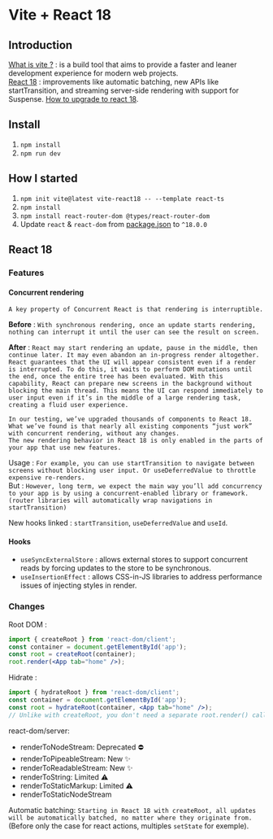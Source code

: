 # Vite + React 18

## Introduction

[What is vite ?](https://vitejs.dev/guide/) :  is a build tool that aims to provide a faster and leaner development experience for modern web projects.  
[React 18](https://reactjs.org/blog/2022/03/29/react-v18.html) : improvements like automatic batching, new APIs like startTransition, and streaming server-side rendering with support for Suspense.
[How to upgrade to react 18](https://reactjs.org/blog/2022/03/08/react-18-upgrade-guide.html). 

## Install

1. `npm install`
2. `npm run dev`

## How I started

1. `npm init vite@latest vite-react18 -- --template react-ts`
2. `npm install`
3. `npm install react-router-dom @types/react-router-dom`
4. Update `react` & `react-dom` from [package.json](./package.json) to `^18.0.0`

## React 18

### Features

#### Concurrent rendering

`A key property of Concurrent React is that rendering is interruptible.`  

**Before** : `With synchronous rendering, once an update starts rendering, nothing can interrupt it until the user can see the result on screen.`  

**After** : `React may start rendering an update, pause in the middle, then continue later. It may even abandon an in-progress render altogether. React guarantees that the UI will appear consistent even if a render is interrupted. To do this, it waits to perform DOM mutations until the end, once the entire tree has been evaluated. With this capability, React can prepare new screens in the background without blocking the main thread. This means the UI can respond immediately to user input even if it’s in the middle of a large rendering task, creating a fluid user experience.`  

`In our testing, we’ve upgraded thousands of components to React 18. What we’ve found is that nearly all existing components “just work” with concurrent rendering, without any changes.`  
`The new rendering behavior in React 18 is only enabled in the parts of your app that use new features.`  

Usage : `For example, you can use startTransition to navigate between screens without blocking user input. Or useDeferredValue to throttle expensive re-renders.`  
But : `However, long term, we expect the main way you’ll add concurrency to your app is by using a concurrent-enabled library or framework. (router libraries will automatically wrap navigations in startTransition)`

New hooks linked : `startTransition`, `useDeferredValue` and `useId`.

#### Hooks

 - `useSyncExternalStore` :  allows external stores to support concurrent reads by forcing updates to the store to be synchronous.
 - `useInsertionEffect` : allows CSS-in-JS libraries to address performance issues of injecting styles in render.

### Changes

Root DOM :
```jsx
import { createRoot } from 'react-dom/client';
const container = document.getElementById('app');
const root = createRoot(container);
root.render(<App tab="home" />);
```

Hidrate : 
```jsx
import { hydrateRoot } from 'react-dom/client';
const container = document.getElementById('app');
const root = hydrateRoot(container, <App tab="home" />);
// Unlike with createRoot, you don't need a separate root.render() call here.
```

react-dom/server:
 - renderToNodeStream: Deprecated ⛔️️
 - renderToPipeableStream: New ✨
 - renderToReadableStream: New ✨
 - renderToString: Limited ⚠️ 
 - renderToStaticMarkup: Limited ⚠️
 - renderToStaticNodeStream

Automatic batching:
`Starting in React 18 with createRoot, all updates will be automatically batched, no matter where they originate from.` (Before only the case for react actions, multiples `setState` for exemple).